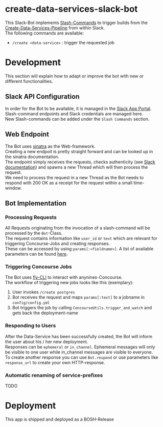 # create-data-services-slack-bot

This Slack-Bot implements [Slash-Commands](https://api.slack.com/interactivity/slash-commands) to trigger builds from the [Create-Data-Services-Pipeline](https://ci.dev1.a9s-ops.de/teams/main/pipelines/create-data-services) from within Slack.  
The following commands are available:  

- `/create <data-service>` : trigger the requested job

# Development

This section will explain how to adapt or improve the bot with new or different functionalities.

## Slack API Configuration

In order for the Bot to be available, it is managed in the [Slack App Portal](https://api.slack.com/apps/A027T3WT0LD).  
Slash-command endpoints and Slack credentials are managed here.  
New Slash-commands can be added under the `Slash Commands` section.

## Web Endpoint

The Bot uses [sinatra](http://sinatrarb.com/) as the Web-framework.  
Creating a new endpoit is pretty straight forward and can be looked up in the sinatra documentation.  
The endpoint simply receives the requests, checks authenticity (see [Slack documentation](https://api.slack.com/)) and spawns a new Thread which will then process the request.  
We need to process the request in a new Thread as the Bot needs to respond with 200 OK as a receipt for the request within a small time-window.

## Bot Implementation

### Processing Requests

All Requests originating from the invocation of a slash-command will be processed by the `Bot`-Class.  
The request contains information like `user_id` or `text` which are relevant for triggering Concourse-Jobs and creating responses.  
These can be accessed by using `params[:<fieldname>]`. A list of available parameters can be found [here](https://api.slack.com/interactivity/slash-commands#app_command_handling).

### Triggering Concourse Jobs

The Bot uses [fly-CLI](https://concourse-ci.org/fly.html) to interact with anynines-Concourse.  
The workflow of triggering new jobs looks like this (exemplary):  

1. User invokes `/create postgres`
2. Bot receives the request and maps `params[:text]` to a jobname in `config/config.yml`
3. Bot triggers the job by calling `ConcourseUtils.trigger_and_watch` and gets back the deployment-name

### Responding to Users

After the Data-Service has been successfully created, the Bot will inform the user about his / her new deployment.  
Responses can be `ephemeral` or `in_channel`. Ephemeral messages will only be visible to one user while in_channel messages are visible to everyone.  
To create another response you can use `Bot.respond` or use parameters like `response_url` to create your own HTTP-response.

### Automatic renaming of service-prefixes

TODO

# Deployment

This app is shipped and deployed as a BOSH-Release
